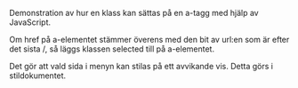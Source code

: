 Demonstration av hur en klass kan sättas på en a-tagg med hjälp av JavaScript.

Om href på a-elementet stämmer överens med den bit av url:en som är efter det sista /, så läggs klassen selected till på a-elementet.

Det gör att vald sida i menyn kan stilas på ett avvikande vis. Detta görs i stildokumentet.